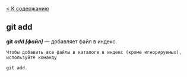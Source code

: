[< К содержанию](./readme.md)
## git add

**git** ***add [файл]*** — добавляет файл в индекс.

    Чтобы добавить все файлы в каталоге в индекс (кроме игнорируемых), используйте команду 
```bash=
git add.
```